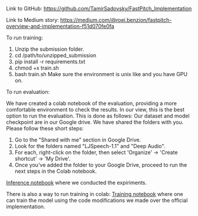 Link to GitHub:
https://github.com/TamirSadovsky/FastPitch_Implementation

Link to Medium story:
https://medium.com/@roei.benzion/fastpitch-overview-and-implementation-f51d070fe0fa 

To run training:
1. Unzip the submission folder.
2. cd /path/to/unzipped_submission
3. pip install -r requirements.txt
4. chmod +x train.sh
5. bash train.sh
Make sure the environment is unix like and you have GPU on.

To run evaluation:

We have created a colab notebook of the evaluation, providing a more comfortable environment to check the results.
In our view, this is the best option to run the evaluation. This is done as follows:
Our dataset and model checkpoint are in our Google drive. We have shared the folders with you. Please follow these short steps:

1. Go to the "Shared with me" section in Google Drive.
2. Look for the folders named "LJSpeech-1.1" and "Deep Audio".
3. For each, right-click on the folder, then select 'Organize' -> 'Create shortcut' -> 'My Drive'.
4. Once you've added the folder to your Google Drive, proceed to run the next steps in the Colab notebook.

[Inference notebook](https://colab.research.google.com/drive/1dfpGbbJ_UBcvvUfqin07JDN6Bg9oM-kc) where we conducted the expiriments.

There is also a way to run training in colab:
[Training notebook](https://colab.research.google.com/drive/1lGeHuRnFLZqgw3-1WfM3k4cJBcf35Om3) where one can train the model using the code modifications we made over the official implementation.

